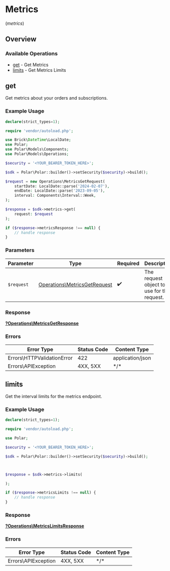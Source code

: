 # Metrics
(*metrics*)

## Overview

### Available Operations

* [get](#get) - Get Metrics
* [limits](#limits) - Get Metrics Limits

## get

Get metrics about your orders and subscriptions.

### Example Usage

```php
declare(strict_types=1);

require 'vendor/autoload.php';

use Brick\DateTime\LocalDate;
use Polar;
use Polar\Models\Components;
use Polar\Models\Operations;

$security = '<YOUR_BEARER_TOKEN_HERE>';

$sdk = Polar\Polar::builder()->setSecurity($security)->build();

$request = new Operations\MetricsGetRequest(
    startDate: LocalDate::parse('2024-02-07'),
    endDate: LocalDate::parse('2023-09-05'),
    interval: Components\Interval::Week,
);

$response = $sdk->metrics->get(
    request: $request
);

if ($response->metricsResponse !== null) {
    // handle response
}
```

### Parameters

| Parameter                                                                    | Type                                                                         | Required                                                                     | Description                                                                  |
| ---------------------------------------------------------------------------- | ---------------------------------------------------------------------------- | ---------------------------------------------------------------------------- | ---------------------------------------------------------------------------- |
| `$request`                                                                   | [Operations\MetricsGetRequest](../../Models/Operations/MetricsGetRequest.md) | :heavy_check_mark:                                                           | The request object to use for the request.                                   |

### Response

**[?Operations\MetricsGetResponse](../../Models/Operations/MetricsGetResponse.md)**

### Errors

| Error Type                 | Status Code                | Content Type               |
| -------------------------- | -------------------------- | -------------------------- |
| Errors\HTTPValidationError | 422                        | application/json           |
| Errors\APIException        | 4XX, 5XX                   | \*/\*                      |

## limits

Get the interval limits for the metrics endpoint.

### Example Usage

```php
declare(strict_types=1);

require 'vendor/autoload.php';

use Polar;

$security = '<YOUR_BEARER_TOKEN_HERE>';

$sdk = Polar\Polar::builder()->setSecurity($security)->build();



$response = $sdk->metrics->limits(

);

if ($response->metricsLimits !== null) {
    // handle response
}
```

### Response

**[?Operations\MetricsLimitsResponse](../../Models/Operations/MetricsLimitsResponse.md)**

### Errors

| Error Type          | Status Code         | Content Type        |
| ------------------- | ------------------- | ------------------- |
| Errors\APIException | 4XX, 5XX            | \*/\*               |